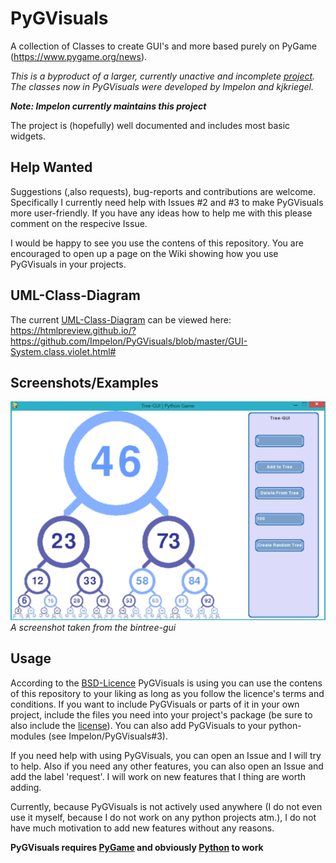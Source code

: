 # PyGVisuals
A collection of Classes to create GUI's and more based purely on PyGame (https://www.pygame.org/news).

_This is a byproduct of a larger, currently unactive and incomplete [project](https://github.com/AlinaGri/CoolesSpiel). 
The classes now in PyGVisuals were developed by Impelon and kjkriegel._

___Note: Impelon currently maintains this project___

The project is (hopefully) well documented and includes most basic widgets. 

## Help Wanted
Suggestions (,also requests), bug-reports and contributions are welcome. Specifically I currently need help with Issues #2 and #3 to make PyGVisuals more user-friendly. If you have any ideas how to help me with this please comment on the respecive Issue.

I would be happy to see you use the contens of this repository. You are encouraged to open up a page on the Wiki showing how you use PyGVisuals in your projects.

## UML-Class-Diagram
The current [UML-Class-Diagram](GUI-System.class.violet.html) can be viewed here: https://htmlpreview.github.io/?https://github.com/Impelon/PyGVisuals/blob/master/GUI-System.class.violet.html#

## Screenshots/Examples
![bintree-gui](pygvisuals/examples/bintree-gui/screenshot.png)
_A screenshot taken from the bintree-gui_

## Usage
According to the [BSD-Licence](LICENSE) PyGVisuals is using you can use the contens of this repository to your liking as long as you follow the licence's terms and conditions. If you want to include PyGVisuals or parts of it in your own project, include the files you need into your project's package (be sure to also include the [license](LICENSE)). You can also add PyGVisuals to your python-modules (see Impelon/PyGVisuals#3).

If you need help with using PyGVisuals, you can open an Issue and I will try to help.
Also if you need any other features, you can also open an Issue and add the label 'request'. I will work on new features that I thing are worth adding. 

Currently, because PyGVisuals is not actively used anywhere (I do not even use it myself, because I do not work on any python projects atm.), I do not have much motivation to add new features without any reasons.

__PyGVisuals requires [PyGame](https://www.pygame.org/news) and obviously [Python](https://www.python.org/) to work__
